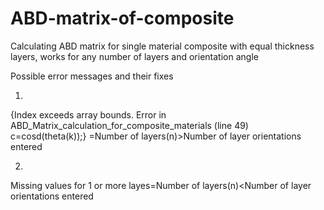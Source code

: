 # ABD-matrix-of-composite
Calculating ABD matrix for single material composite with equal thickness layers, works for any number of layers and orientation angle


Possible error messages and their fixes

1.
{Index exceeds array bounds.
Error in ABD_Matrix_calculation_for_composite_materials (line 49)
    c=cosd(theta(k));} 
=Number of layers(n)>Number of layer orientations entered

2.
Missing values for 1 or more layes=Number of layers(n)<Number of layer orientations entered
